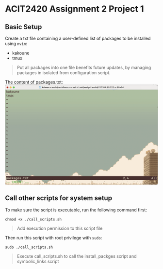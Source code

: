 # ACIT2420 Assignment 2 Project 1

## Basic Setup

Create a txt file containing a user-defined list of packages to be installed using `nvim`:

- kakoune
- tmux

> Put all packages into one file benefits future updates, by managing packages in isolated from configuration script.

The content of packages.txt:
![packges.txt](/imgs/add_packages.png)

## Call other scripts for system setup

To make sure the script is executable, run the following command first:

```
chmod +x ./call_scripts.sh
```

> Add execution permission to this script file

Then run this script with root privilege with `sudo`:

```
sudo ./call_scripts.sh
```

> Execute call_scripts.sh to call the install_packges script and symbolic_links script
